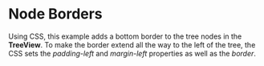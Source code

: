Node Borders
============

Using CSS, this example adds a bottom border to the tree nodes in the __TreeView__. To make the border extend all the way to the left of the tree, the CSS sets the _padding-left_ and _margin-left_ properties as well as the _border_.